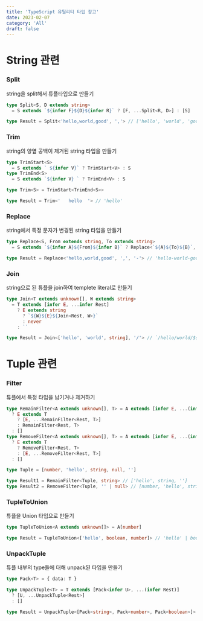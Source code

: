```yaml
---
title: 'TypeScript 유틸리티 타입 창고'
date: 2023-02-07
category: 'All'
draft: false
---
```


# String 관련

### Split

string을 split해서 튜플타입으로 만들기

```ts
type Split<S, D extends string>
  = S extends `${infer F}${D}${infer R}` ? [F, ...Split<R, D>] : [S]

type Result = Split<'hello,world,good', ','> // ['hello', 'world', 'good']
```

### Trim

string의 양옆 공백이 제거된 string 타입을 만들기

```ts
type TrimStart<S>
  = S extends ` ${infer V}` ? TrimStart<V> : S
type TrimEnd<S>
  = S extends `${infer V} ` ? TrimEnd<V> : S

type Trim<S> = TrimStart<TrimEnd<S>>

type Result = Trim<'   hello  '> // 'hello'
```

### Replace

string에서 특정 문자가 변경된 string 타입을 만들기

```ts
type Replace<S, From extends string, To extends string>
  = S extends `${infer A}${From}${infer B}` ? Replace<`${A}${To}${B}`, From, To> : S

type Result = Replace<'hello,world,good', ',', '-'> // 'hello-world-good'
```

### Join

string으로 된 튜플을 join하여 templete literal로 만들기

```ts
type Join<T extends unknown[], W extends string>
  = T extends [infer E, ...infer Rest]
    ? E extends string
      ? `${W}${E}${Join<Rest, W>}`
      : never
    : ``

type Result = Join<['hello', 'world', string], '/'> // `/hello/world/${string}`
```

# Tuple 관련

### Filter

튜플에서 특정 타입을 남기거나 제거하기

```ts
type RemainFilter<A extends unknown[], T> = A extends [infer E, ...(infer Rest)]
  ? E extends T
    ? [E, ...RemainFilter<Rest, T>]
    : RemainFilter<Rest, T>
  : []
type RemoveFilter<A extends unknown[], T> = A extends [infer E, ...(infer Rest)]
  ? E extends T
    ? RemoveFilter<Rest, T>
    : [E, ...RemoveFilter<Rest, T>]
  : []

type Tuple = [number, 'hello', string, null, '']

type Result1 = RemainFilter<Tuple, string> // ['hello', string, '']
type Result2 = RemoveFilter<Tuple, '' | null> // [number, 'hello', string]
```

### TupleToUnion

튜플을 Union 타입으로 만들기

```ts
type TupleToUnion<A extends unknown[]> = A[number]

type Result = TupleToUnion<['hello', boolean, number]> // 'hello' | boolean | number
```

### UnpackTuple

튜플 내부의 type들에 대해 unpack된 타입을 만들기

```ts
type Pack<T> = { data: T }

type UnpackTuple<T> = T extends [Pack<infer U>, ...(infer Rest)]
  ? [U, ...UnpackTuple<Rest>]
  : []

type Result = UnpackTuple<[Pack<string>, Pack<number>, Pack<boolean>]> // [string, number, boolean]
```
